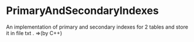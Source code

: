 # PrimaryAndSecondaryIndexes
An implementation of primary and secondary indexes for 2 tables and store it in file txt . =>(by C++)
